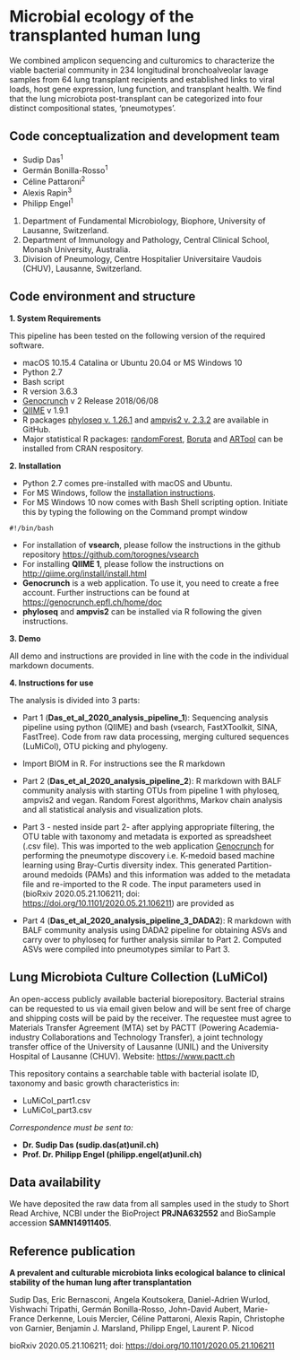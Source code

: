 # Microbial ecology of the transplanted human lung

We combined amplicon sequencing and culturomics to characterize the viable bacterial community in 234 longitudinal bronchoalveolar lavage samples from 64 lung transplant recipients and established links to viral loads, host gene expression, lung function, and transplant health. 
We find that the lung microbiota post-transplant can be categorized into four distinct compositional states, ‘pneumotypes’. 

## Code conceptualization and development team 

* Sudip Das<sup>1
* Germán Bonilla-Rosso<sup>1
* Céline Pattaroni<sup>2
* Alexis Rapin<sup>3
* Philipp Engel<sup>1

1. Department of Fundamental Microbiology, Biophore, University of Lausanne, Switzerland.
2. Department of Immunology and Pathology, Central Clinical School, Monash University, Australia.
3. Division of Pneumology, Centre Hospitalier Universitaire Vaudois (CHUV), Lausanne, Switzerland.

## Code environment and structure

**1. System Requirements** 

This pipeline has been tested on the following version of the required software.

* macOS 10.15.4 Catalina or Ubuntu 20.04 or MS Windows 10
* Python 2.7 
* Bash script 
* R version 3.6.3
* [Genocrunch](https://genocrunch.epfl.ch/home/doc) v 2 Release 2018/06/08
* [QIIME](http://qiime.org/install/install.html) v 1.9.1 
* R packages [phyloseq v. 1.26.1](https://github.com/joey711/phyloseq) and [ampvis2 v. 2.3.2](https://madsalbertsen.github.io/ampvis2/) are available in GitHub.
* Major statistical R packages: [randomForest](https://www.rdocumentation.org/packages/randomForest/versions/4.6-14), [Boruta](https://cran.r-project.org/web/packages/Boruta/index.html) and [ARTool](https://cran.r-project.org/web/packages/ARTool/) can be installed from CRAN respository.

**2. Installation** 

* Python 2.7 comes pre-installed with macOS and Ubuntu. 
* For MS Windows, follow the [installation instructions](https://docs.python.org/3/using/windows.html).
* For MS Windows 10 now comes with Bash Shell scripting option. Initiate this by typing the following on the Command prompt window

```
#!/bin/bash
```
* For installation of **vsearch**, please follow the instructions in the github repository https://github.com/torognes/vsearch
* For installing **QIIME 1**, please follow the instructions on http://qiime.org/install/install.html
* **Genocrunch** is a web application. To use it, you need to create a free account. Further instructions can be found at https://genocrunch.epfl.ch/home/doc
* **phyloseq** and **ampvis2** can be installed via R following the given instructions.

**3. Demo**

All demo and instructions are provided in line with the code in the individual markdown documents.


**4. Instructions for use**

The analysis is divided into 3 parts:

* Part 1 (**Das_et_al_2020_analysis_pipeline_1**): Sequencing analysis pipeline using python (QIIME) and bash (vsearch, FastXToolkit, SINA, FastTree). Code from raw data processing, merging cultured sequences (LuMiCol), OTU picking and phylogeny.

* Import BIOM in R. For instructions see the R markdown

* Part 2 (**Das_et_al_2020_analysis_pipeline_2**): R markdown with BALF community analysis with starting OTUs from pipeline 1 with phyloseq, ampvis2 and vegan. Random Forest algorithms, Markov chain analysis and all statistical analysis and visualization plots.

* Part 3 - nested inside part 2- after applying appropriate filtering, the OTU table with taxonomy and metadata is exported 
as spreadsheet (.csv file). This was imported to the web application [Genocrunch](https://genocrunch.epfl.ch/home/doc) for performing the pneumotype discovery i.e. K-medoid based machine learning using Bray-Curtis diversity index. This generated Partition-around medoids (PAMs) and this information was added to the metadata file and re-imported to the R code. The input parameters used in (bioRxiv 2020.05.21.106211; doi: https://doi.org/10.1101/2020.05.21.106211) are provided as 

* Part 4 (**Das_et_al_2020_analysis_pipeline_3_DADA2**): R markdown with BALF community analysis using DADA2 pipeline for obtaining ASVs and carry over to phyloseq for further analysis similar to Part 2. Computed ASVs were compiled into pneumotypes similar to Part 3.

## Lung Microbiota Culture Collection (LuMiCol)

An open-access publicly available bacterial biorepository. Bacterial strains can be requested to us via email given below and will be sent free of charge and shipping costs will be paid by the receiver. The requestee must agree to Materials Transfer Agreement (MTA) set by PACTT (Powering Academia-industry Collaborations and Technology Transfer), a joint technology transfer office of the University of Lausanne (UNIL) and the University Hospital of Lausanne (CHUV).
Website: https://www.pactt.ch

This repository contains a searchable table with bacterial isolate ID, taxonomy and basic growth characteristics in: 

* LuMiCol_part1.csv
* LuMiCol_part3.csv

*Correspondence must be sent to:*
* **Dr. Sudip Das (sudip.das(at)unil.ch)**
* **Prof. Dr. Philipp Engel (philipp.engel(at)unil.ch)**

## Data availability 

We have deposited the raw data from all samples used in the study to Short Read Archive, NCBI under the BioProject **PRJNA632552** and BioSample accession **SAMN14911405**. 

## Reference publication

**A prevalent and culturable microbiota links ecological balance to clinical stability of the human lung after transplantation**

Sudip Das, Eric Bernasconi, Angela Koutsokera, Daniel-Adrien Wurlod, Vishwachi Tripathi, Germán Bonilla-Rosso, John-David Aubert, Marie-France Derkenne, Louis Mercier, Céline Pattaroni, Alexis Rapin, Christophe von Garnier, Benjamin J. Marsland, Philipp Engel, Laurent P. Nicod

bioRxiv 2020.05.21.106211; doi: https://doi.org/10.1101/2020.05.21.106211
